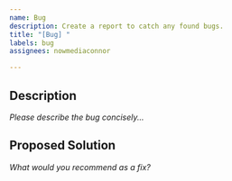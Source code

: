 ```yaml
---
name: Bug
description: Create a report to catch any found bugs.
title: "[Bug] "
labels: bug
assignees: nowmediaconnor

---
```


## Description

_Please describe the bug concisely..._

## Proposed Solution

_What would you recommend as a fix?_
